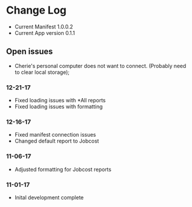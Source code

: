 # Change Log

- Current Manifest 1.0.0.2
- Current App version 0.1.1

## Open issues
- Cherie's personal computer does not want to connect. (Probably need to clear local storage);

### 12-21-17
- Fixed loading issues with *All reports
- Fixed loading issues with formatting

### 12-16-17
- Fixed manifest connection issues
- Changed default report to Jobcost

### 11-06-17
- Adjusted formatting for Jobcost reports

### 11-01-17
- Inital development complete